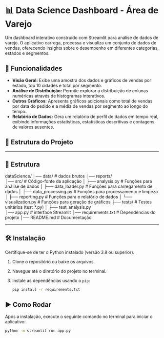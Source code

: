 # 📊 Data Science Dashboard - Área de Varejo

Um dashboard interativo construído com Streamlit para análise de dados de varejo. O aplicativo carrega, processa e visualiza um conjunto de dados de vendas, oferecendo insights sobre o desempenho em diferentes categorias, estados e segmentos.

## 🚀 Funcionalidades

-   **Visão Geral:** Exibe uma amostra dos dados e gráficos de vendas por estado, top 10 cidades e total por segmento.
-   **Análise de Distribuição:** Permite explorar a distribuição de colunas numéricas através de histogramas interativos.
-   **Outros Gráficos:** Apresenta gráficos adicionais como total de vendas por data do pedido e a média de vendas por segmento ao longo do tempo.
-   **Relatório de Dados:** Gera um relatório de perfil de dados em tempo real, exibindo informações estatísticas, estatísticas descritivas e contagens de valores ausentes.

## 📁 Estrutura do Projeto
---

## 🚀 Estrutura

dataScience/
│── data/                     # dados brutos
│── reports/                
│── src/                      # Código-fonte da aplicação
│   ├── analysis.py           # Funções para análise de dados
│   ├── data_loader.py        # Funções para carregamento de dados
│   ├── data_processing.py    # Funções para processamento e limpeza
│   ├── reporting.py          # Funções para o relatório de dados
│   └── visualization.py      # Funções para geração de gráficos
├── tests/                    # Testes unitários (test_*.py)
│   ├── test_analysis.py         
│── app.py                    # interface Streamlit
│── requirements.txt          # Dependências do projeto
│── README.md                 # Documentação


--- 

## 🛠️ Instalação

Certifique-se de ter o Python instalado (versão 3.8 ou superior).

1.  Clone o repositório ou baixe os arquivos.
2.  Navegue até o diretório do projeto no terminal.
3.  Instale as dependências usando o `pip`:

    ```bash
    pip install -r requirements.txt
    ```

## ▶️ Como Rodar

Após a instalação, execute o seguinte comando no terminal para iniciar o aplicativo:

```bash
python -m streamlit run app.py